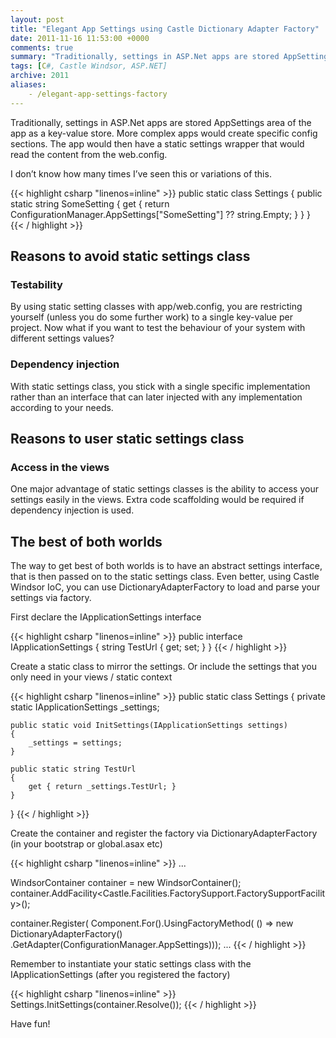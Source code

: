 ```yaml
---
layout: post
title: "Elegant App Settings using Castle Dictionary Adapter Factory"
date: 2011-11-16 11:53:00 +0000
comments: true
summary: "Traditionally, settings in ASP.Net apps are stored AppSettings area of the app as a key-value store. More complex apps would create specific config sections. The app would then have a static settings wrapper that would read the content from the web.config."
tags: [C#, Castle Windsor, ASP.NET]
archive: 2011
aliases:
    - /elegant-app-settings-factory
---
```


Traditionally, settings in ASP.Net apps are stored AppSettings area of the app as a key-value store. More complex apps would create specific config sections. The app would then have a static settings wrapper that would read the content from the web.config.
<!--more-->


I don’t know how many times I’ve seen this or variations of this.

{{< highlight csharp "linenos=inline" >}}
public static class Settings
{
    public static string SomeSetting
    {
        get { return ConfigurationManager.AppSettings["SomeSetting"] ?? string.Empty; }
    }
}
{{< / highlight >}}


Reasons to avoid static settings class
-------------------

### Testability

By using static setting classes with app/web.config, you are restricting yourself (unless you do some further work) to a single key-value per project. Now what if you want to test the behaviour of your system with different settings values?

### Dependency injection

With static settings class, you stick with a single specific implementation rather than an interface that can later injected with any implementation according to your needs.

Reasons to user static settings class
-------------------

### Access in the views

One major advantage of static settings classes is the ability to access your settings easily in the views. Extra code scaffolding would be required if dependency injection is used.

The best of both worlds
-------------------

The way to get best of both worlds is to have an abstract settings interface, that is then passed on to the static settings class. Even better, using Castle Windsor IoC, you can use DictionaryAdapterFactory to load and parse your settings via factory.

First declare the IApplicationSettings interface

{{< highlight csharp "linenos=inline" >}}
public interface IApplicationSettings
{
    string TestUrl { get; set; } 
}
{{< / highlight >}}

Create a static class to mirror the settings. Or include the settings that you only need in your views / static context

{{< highlight csharp "linenos=inline" >}}
public static class Settings
{
    private static IApplicationSettings _settings;
 
    public static void InitSettings(IApplicationSettings settings)
    {
        _settings = settings;
    }
 
    public static string TestUrl
    {
        get { return _settings.TestUrl; }
    }
}
{{< / highlight >}}

Create the container and register the factory via DictionaryAdapterFactory (in your bootstrap or global.asax etc)

{{< highlight csharp "linenos=inline" >}}
...
 
WindsorContainer container = new WindsorContainer();
container.AddFacility<Castle.Facilities.FactorySupport.FactorySupportFacility>();
 
container.Register(
    Component.For<IApplicationSettings>().UsingFactoryMethod(
        () => new DictionaryAdapterFactory()
             .GetAdapter<IApplicationSettings>(ConfigurationManager.AppSettings)));
...
{{< / highlight >}}

Remember to instantiate your static settings class with the IApplicationSettings (after you registered the factory)

{{< highlight csharp "linenos=inline" >}}
Settings.InitSettings(container.Resolve<IApplicationSettings>());
{{< / highlight >}}

Have fun!